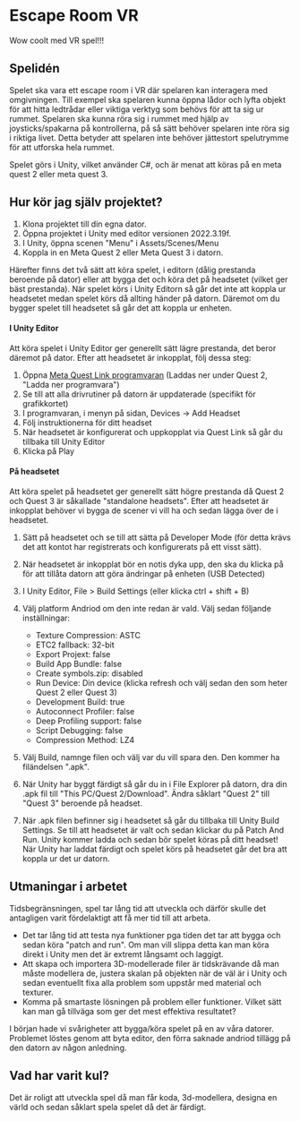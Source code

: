 # Escape Room VR
Wow coolt med VR spel!!!

## Spelidén
Spelet ska vara ett escape room i VR där spelaren kan interagera med omgivningen. Till exempel ska spelaren kunna öppna lådor och lyfta objekt för att hitta ledtrådar eller viktiga verktyg som behövs för att ta sig ur rummet. 
Spelaren ska kunna röra sig i rummet med hjälp av joysticks/spakarna på kontrollerna, på så sätt behöver spelaren inte röra sig i riktiga livet. Detta betyder att spelaren inte behöver jättestort spelutrymme för att utforska hela rummet.

Spelet görs i Unity, vilket använder C#, och är menat att köras på en meta quest 2 eller meta quest 3.


## Hur kör jag själv projektet?
1. Klona projektet till din egna dator.
2. Öppna projektet i Unity med editor versionen 2022.3.19f.
3. I Unity, öppna scenen "Menu" i Assets/Scenes/Menu
4. Koppla in en Meta Quest 2 eller Meta Quest 3 i datorn.

Härefter finns det två sätt att köra spelet, i editorn (dålig prestanda beroende på dator) eller att bygga det och köra det på headsetet (vilket ger bäst prestanda).
När spelet körs i Unity Editorn så går det inte att koppla ur headsetet medan spelet körs då allting händer på datorn. Däremot om du bygger spelet till headsetet så går det att koppla ur enheten.

#### I Unity Editor
Att köra spelet i Unity Editor ger generellt sätt lägre prestanda, det beror däremot på dator.
Efter att headsetet är inkopplat, följ dessa steg:
1. Öppna  [Meta Quest Link programvaran](https://www.meta.com/se/quest/setup/) (Laddas ner under Quest 2, "Ladda ner programvara")
2. Se till att alla drivrutiner på datorn är uppdaterade (specifikt för grafikkortet)
3. I programvaran, i menyn på sidan, Devices -> Add Headset
4. Följ instruktionerna för ditt headset
5. När headsetet är konfigurerat och uppkopplat via Quest Link så går du tillbaka till Unity Editor
6. Klicka på Play

#### På headsetet
Att köra spelet på headsetet ger generellt sätt högre prestanda då Quest 2 och Quest 3 är såkallade "standalone headsets".
Efter att headsetet är inkopplat behöver vi bygga de scener vi vill ha och sedan lägga över de i headsetet.
1. Sätt på headsetet och se till att sätta på Developer Mode (för detta krävs det att kontot har registrerats och konfigurerats på ett visst sätt).
2. När headsetet är inkopplat bör en notis dyka upp, den ska du klicka på för att tillåta datorn att göra ändringar på enheten (USB Detected)
3. I Unity Editor, File > Build Settings (eller klicka ctrl + shift + B)
4. Välj platform Andriod om den inte redan är vald. Välj sedan följande inställningar:
   - Texture Compression: ASTC
   - ETC2 fallback: 32-bit
   - Export Projext: false
   - Build App Bundle: false
   - Create symbols.zip: disabled
   - Run Device: Din device (klicka refresh och välj sedan den som heter Quest 2 eller Quest 3)
   - Development Build: true
   - Autoconnect Profiler: false
   - Deep Profiling support: false
   - Script Debugging: false
   - Compression Method: LZ4

5. Välj Build, namnge filen och välj var du vill spara den. Den kommer ha filändelsen ".apk".
6. När Unity har byggt färdigt så går du in i File Explorer på datorn, dra din .apk fil till "This PC/Quest 2/Download". Ändra såklart "Quest 2" till "Quest 3" beroende på headset.
7. När .apk filen befinner sig i headsetet så går du tillbaka till Unity Build Settings. Se till att headsetet är valt och sedan klickar du på Patch And Run. Unity kommer ladda och sedan bör spelet köras på ditt headset!
När Unity har laddat färdigt och spelet körs på headsetet går det bra att koppla ur det ur datorn.


## Utmaningar i arbetet
Tidsbegränsningen, spel tar lång tid att utveckla och därför skulle det antagligen varit fördelaktigt att få mer tid till att arbeta.
- Det tar lång tid att testa nya funktioner pga tiden det tar att bygga och sedan köra "patch and run". Om man vill slippa detta kan man köra direkt i Unity men det är extremt långsamt och laggigt.
- Att skapa och importera 3D-modellerade filer är tidskrävande då man måste modellera de, justera skalan på objekten när de väl är i Unity och sedan eventuellt fixa alla problem som uppstår med material och texturer.
- Komma på smartaste lösningen på problem eller funktioner. Vilket sätt kan man gå tillväga som ger det mest effektiva resultatet?

I början hade vi svårigheter att bygga/köra spelet på en av våra datorer. Problemet löstes genom att byta editor, den förra saknade andriod tillägg på den datorn av någon anledning.


## Vad har varit kul?
Det är roligt att utveckla spel då man får koda, 3d-modellera, designa en värld och sedan såklart spela spelet då det är färdigt.


